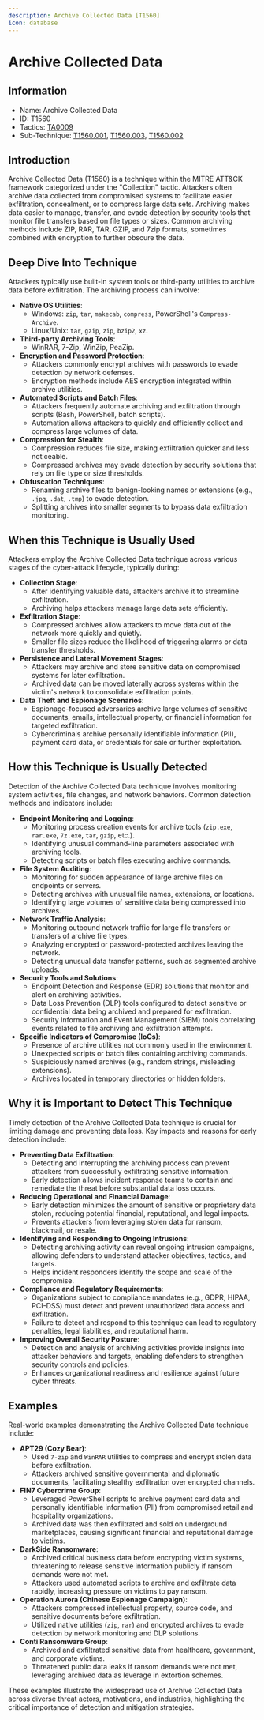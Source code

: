 ```yaml
---
description: Archive Collected Data [T1560]
icon: database
---
```


# Archive Collected Data

## Information

* Name: Archive Collected Data
* ID: T1560
* Tactics: [TA0009](../)
* Sub-Technique: [T1560.001](t1560.001.md), [T1560.003](t1560.003.md), [T1560.002](t1560.002.md)

## Introduction

Archive Collected Data (T1560) is a technique within the MITRE ATT\&CK framework categorized under the "Collection" tactic. Attackers often archive data collected from compromised systems to facilitate easier exfiltration, concealment, or to compress large data sets. Archiving makes data easier to manage, transfer, and evade detection by security tools that monitor file transfers based on file types or sizes. Common archiving methods include ZIP, RAR, TAR, GZIP, and 7zip formats, sometimes combined with encryption to further obscure the data.

## Deep Dive Into Technique

Attackers typically use built-in system tools or third-party utilities to archive data before exfiltration. The archiving process can involve:

* **Native OS Utilities**:
  * Windows: `zip`, `tar`, `makecab`, `compress`, PowerShell's `Compress-Archive`.
  * Linux/Unix: `tar`, `gzip`, `zip`, `bzip2`, `xz`.
* **Third-party Archiving Tools**:
  * WinRAR, 7-Zip, WinZip, PeaZip.
* **Encryption and Password Protection**:
  * Attackers commonly encrypt archives with passwords to evade detection by network defenses.
  * Encryption methods include AES encryption integrated within archive utilities.
* **Automated Scripts and Batch Files**:
  * Attackers frequently automate archiving and exfiltration through scripts (Bash, PowerShell, batch scripts).
  * Automation allows attackers to quickly and efficiently collect and compress large volumes of data.
* **Compression for Stealth**:
  * Compression reduces file size, making exfiltration quicker and less noticeable.
  * Compressed archives may evade detection by security solutions that rely on file type or size thresholds.
* **Obfuscation Techniques**:
  * Renaming archive files to benign-looking names or extensions (e.g., `.jpg`, `.dat`, `.tmp`) to evade detection.
  * Splitting archives into smaller segments to bypass data exfiltration monitoring.

## When this Technique is Usually Used

Attackers employ the Archive Collected Data technique across various stages of the cyber-attack lifecycle, typically during:

* **Collection Stage**:
  * After identifying valuable data, attackers archive it to streamline exfiltration.
  * Archiving helps attackers manage large data sets efficiently.
* **Exfiltration Stage**:
  * Compressed archives allow attackers to move data out of the network more quickly and quietly.
  * Smaller file sizes reduce the likelihood of triggering alarms or data transfer thresholds.
* **Persistence and Lateral Movement Stages**:
  * Attackers may archive and store sensitive data on compromised systems for later exfiltration.
  * Archived data can be moved laterally across systems within the victim's network to consolidate exfiltration points.
* **Data Theft and Espionage Scenarios**:
  * Espionage-focused adversaries archive large volumes of sensitive documents, emails, intellectual property, or financial information for targeted exfiltration.
  * Cybercriminals archive personally identifiable information (PII), payment card data, or credentials for sale or further exploitation.

## How this Technique is Usually Detected

Detection of the Archive Collected Data technique involves monitoring system activities, file changes, and network behaviors. Common detection methods and indicators include:

* **Endpoint Monitoring and Logging**:
  * Monitoring process creation events for archive tools (`zip.exe`, `rar.exe`, `7z.exe`, `tar`, `gzip`, etc.).
  * Identifying unusual command-line parameters associated with archiving tools.
  * Detecting scripts or batch files executing archive commands.
* **File System Auditing**:
  * Monitoring for sudden appearance of large archive files on endpoints or servers.
  * Detecting archives with unusual file names, extensions, or locations.
  * Identifying large volumes of sensitive data being compressed into archives.
* **Network Traffic Analysis**:
  * Monitoring outbound network traffic for large file transfers or transfers of archive file types.
  * Analyzing encrypted or password-protected archives leaving the network.
  * Detecting unusual data transfer patterns, such as segmented archive uploads.
* **Security Tools and Solutions**:
  * Endpoint Detection and Response (EDR) solutions that monitor and alert on archiving activities.
  * Data Loss Prevention (DLP) tools configured to detect sensitive or confidential data being archived and prepared for exfiltration.
  * Security Information and Event Management (SIEM) tools correlating events related to file archiving and exfiltration attempts.
* **Specific Indicators of Compromise (IoCs)**:
  * Presence of archive utilities not commonly used in the environment.
  * Unexpected scripts or batch files containing archiving commands.
  * Suspiciously named archives (e.g., random strings, misleading extensions).
  * Archives located in temporary directories or hidden folders.

## Why it is Important to Detect This Technique

Timely detection of the Archive Collected Data technique is crucial for limiting damage and preventing data loss. Key impacts and reasons for early detection include:

* **Preventing Data Exfiltration**:
  * Detecting and interrupting the archiving process can prevent attackers from successfully exfiltrating sensitive information.
  * Early detection allows incident response teams to contain and remediate the threat before substantial data loss occurs.
* **Reducing Operational and Financial Damage**:
  * Early detection minimizes the amount of sensitive or proprietary data stolen, reducing potential financial, reputational, and legal impacts.
  * Prevents attackers from leveraging stolen data for ransom, blackmail, or resale.
* **Identifying and Responding to Ongoing Intrusions**:
  * Detecting archiving activity can reveal ongoing intrusion campaigns, allowing defenders to understand attacker objectives, tactics, and targets.
  * Helps incident responders identify the scope and scale of the compromise.
* **Compliance and Regulatory Requirements**:
  * Organizations subject to compliance mandates (e.g., GDPR, HIPAA, PCI-DSS) must detect and prevent unauthorized data access and exfiltration.
  * Failure to detect and respond to this technique can lead to regulatory penalties, legal liabilities, and reputational harm.
* **Improving Overall Security Posture**:
  * Detection and analysis of archiving activities provide insights into attacker behaviors and targets, enabling defenders to strengthen security controls and policies.
  * Enhances organizational readiness and resilience against future cyber threats.

## Examples

Real-world examples demonstrating the Archive Collected Data technique include:

* **APT29 (Cozy Bear)**:
  * Used `7-zip` and `WinRAR` utilities to compress and encrypt stolen data before exfiltration.
  * Attackers archived sensitive governmental and diplomatic documents, facilitating stealthy exfiltration over encrypted channels.
* **FIN7 Cybercrime Group**:
  * Leveraged PowerShell scripts to archive payment card data and personally identifiable information (PII) from compromised retail and hospitality organizations.
  * Archived data was then exfiltrated and sold on underground marketplaces, causing significant financial and reputational damage to victims.
* **DarkSide Ransomware**:
  * Archived critical business data before encrypting victim systems, threatening to release sensitive information publicly if ransom demands were not met.
  * Attackers used automated scripts to archive and exfiltrate data rapidly, increasing pressure on victims to pay ransom.
* **Operation Aurora (Chinese Espionage Campaign)**:
  * Attackers compressed intellectual property, source code, and sensitive documents before exfiltration.
  * Utilized native utilities (`zip`, `rar`) and encrypted archives to evade detection by network monitoring and DLP solutions.
* **Conti Ransomware Group**:
  * Archived and exfiltrated sensitive data from healthcare, government, and corporate victims.
  * Threatened public data leaks if ransom demands were not met, leveraging archived data as leverage in extortion schemes.

These examples illustrate the widespread use of Archive Collected Data across diverse threat actors, motivations, and industries, highlighting the critical importance of detection and mitigation strategies.
